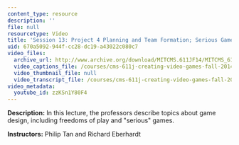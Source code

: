 ```yaml
---
content_type: resource
description: ''
file: null
resourcetype: Video
title: 'Session 13: Project 4 Planning and Team Formation; Serious Games'
uid: 670a5092-944f-cc28-dc19-a43022c080c7
video_files:
  archive_url: http://www.archive.org/download/MITCMS.611JF14/MITCMS_611JF14_lec13_300k.mp4
  video_captions_file: /courses/cms-611j-creating-video-games-fall-2014/41376ab9dbc25ba8a19efaea28a1fc61_zzKSn1Y80F4.vtt
  video_thumbnail_file: null
  video_transcript_file: /courses/cms-611j-creating-video-games-fall-2014/dc3b6e21713b255b415f4d4cae9a23f5_zzKSn1Y80F4.pdf
video_metadata:
  youtube_id: zzKSn1Y80F4
---
```


**Description:** In this lecture, the professors describe topics about game design, including freedoms of play and "serious" games.

**Instructors:** Philip Tan and Richard Eberhardt